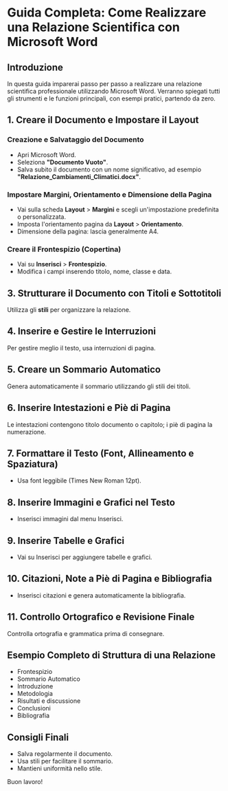 
# Guida Completa: Come Realizzare una Relazione Scientifica con Microsoft Word

## Introduzione

In questa guida imparerai passo per passo a realizzare una relazione scientifica professionale utilizzando Microsoft Word. Verranno spiegati tutti gli strumenti e le funzioni principali, con esempi pratici, partendo da zero.

## 1. Creare il Documento e Impostare il Layout

### Creazione e Salvataggio del Documento

- Apri Microsoft Word.
- Seleziona **"Documento Vuoto"**.
- Salva subito il documento con un nome significativo, ad esempio **"Relazione_Cambiamenti_Climatici.docx"**.

### Impostare Margini, Orientamento e Dimensione della Pagina

- Vai sulla scheda **Layout** > **Margini** e scegli un'impostazione predefinita o personalizzata.
- Imposta l'orientamento pagina da **Layout** > **Orientamento**.
- Dimensione della pagina: lascia generalmente A4.

### Creare il Frontespizio (Copertina)

- Vai su **Inserisci** > **Frontespizio**.
- Modifica i campi inserendo titolo, nome, classe e data.

## 3. Strutturare il Documento con Titoli e Sottotitoli

Utilizza gli **stili** per organizzare la relazione.

## 4. Inserire e Gestire le Interruzioni

Per gestire meglio il testo, usa interruzioni di pagina.

## 5. Creare un Sommario Automatico

Genera automaticamente il sommario utilizzando gli stili dei titoli.

## 6. Inserire Intestazioni e Piè di Pagina

Le intestazioni contengono titolo documento o capitolo; i piè di pagina la numerazione.

## 7. Formattare il Testo (Font, Allineamento e Spaziatura)

- Usa font leggibile (Times New Roman 12pt).

## 8. Inserire Immagini e Grafici nel Testo

- Inserisci immagini dal menu Inserisci.

## 9. Inserire Tabelle e Grafici

- Vai su Inserisci per aggiungere tabelle e grafici.

## 10. Citazioni, Note a Piè di Pagina e Bibliografia

- Inserisci citazioni e genera automaticamente la bibliografia.

## 11. Controllo Ortografico e Revisione Finale

Controlla ortografia e grammatica prima di consegnare.

## Esempio Completo di Struttura di una Relazione

- Frontespizio
- Sommario Automatico
- Introduzione
- Metodologia
- Risultati e discussione
- Conclusioni
- Bibliografia

## Consigli Finali

- Salva regolarmente il documento.
- Usa stili per facilitare il sommario.
- Mantieni uniformità nello stile.

Buon lavoro!
